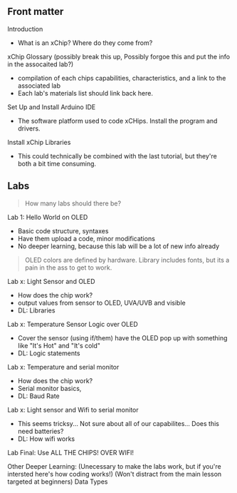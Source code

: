 ## Front matter
Introduction
* What is an xChip? Where do they come from? 

xChip Glossary (possibly break this up, Possibly forgoe this and put the info in the assocaited lab?)
* compilation of each chips capabilities, characteristics, and a link to the associated lab 
* Each lab's materials list should link back here.

Set Up and Install Arduino IDE
* The software platform used to code xCHips. Install the program and drivers.

Install xChip Libraries
* This could technically be combined with the last tutorial, but they're both a bit time consuming.

## Labs
> How many labs should there be?

Lab 1: Hello World on OLED
* Basic code structure, syntaxes
* Have them upload a code, minor modifications
* No deeper learning, because this lab will be a lot of new info already
> OLED colors are defined by hardware. Library includes fonts, but its a pain in the ass to get to work.

Lab x: Light Sensor and OLED
* How does the chip work?
* output values from sensor to OLED, UVA/UVB  and visible
* DL: Libraries

Lab x: Temperature Sensor Logic over OLED
* Cover the sensor (using if/them) have the OLED pop up with something like "It's Hot" and "It's cold"
* DL: Logic statements

Lab x: Temperature and serial monitor
* How does the chip work?
* Serial monitor basics, 
* DL: Baud Rate

Lab x: Light sensor and Wifi to serial monitor
* This seems tricksy... Not sure about all of our capabilites... Does this need batteries?
* DL: How wifi works

Lab Final: Use ALL THE CHIPS! OVER WIFI! 


Other Deeper Learning:
(Unecessary to make the labs work, but if you're intersted here's how coding works!)
(Won't distract from the main lesson targeted at beginners)
Data Types

